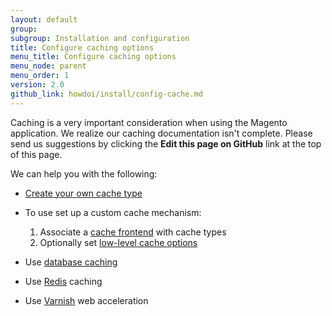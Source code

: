 ```yaml
---
layout: default
group: 
subgroup: Installation and configuration
title: Configure caching options
menu_title: Configure caching options
menu_node: parent
menu_order: 1
version: 2.0
github_link: howdoi/install/config-cache.md
---
```


Caching is a very important consideration when using the Magento application. We realize our caching documentation isn't complete. Please send us suggestions by clicking the **Edit this page on GitHub** link at the top of this page.

We can help you with the following:

*	<a href="{{page.baseurl}}config-guide/config/caching-cache-type.html">Create your own cache type</a>
*	To use set up a custom cache mechanism:
	1.	Associate a <a href="{{page.baseurl}}config-guide/config/caching_frontend-cache-types.html">cache frontend</a> with cache types
	2.	Optionally set <a href="{{page.baseurl}}config-guide/config/caching_low-level.html">low-level cache options</a>

*	Use <a href="{{page.baseurl}}config-guide/database/database.html">database caching</a>
*	Use <a href="{{page.baseurl}}config-guide/redis/config-redis.html">Redis</a> caching
*	Use <a href="{{page.baseurl}}config-guide/varnish/config-varnish.html">Varnish</a> web acceleration

